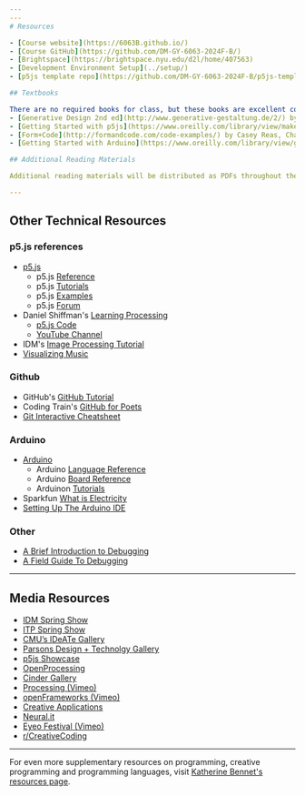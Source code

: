 ```yaml
---
---
# Resources

- [Course website](https://6063B.github.io/)
- [Course GitHub](https://github.com/DM-GY-6063-2024F-B/)
- [Brightspace](https://brightspace.nyu.edu/d2l/home/407563)
- [Development Environment Setup](../setup/)
- [p5js template repo](https://github.com/DM-GY-6063-2024F-B/p5js-template)

## Textbooks

There are no required books for class, but these books are excellent companions for the materials we'll be covering:
- [Generative Design 2nd ed](http://www.generative-gestaltung.de/2/) by Benedikt Gross, Hartmut Bohnacker, Julia Laub, Claudius Lazzeroni. [pdf (nyu lib)](https://ebookcentral.proquest.com/lib/nyulibrary-ebooks/detail.action?docID=5515144)
- [Getting Started with p5js](https://www.oreilly.com/library/view/make-getting-started/9781457186769/) by Lauren McCarthy, Casey Reas, Ben Fry. [pdf (nyu lib)](https://ebookcentral.proquest.com/lib/nyulibrary-ebooks/detail.action?docID=4333728)
- [Form+Code](http://formandcode.com/code-examples/) by Casey Reas, Chandler McWilliams. [pdf (nyu lib)](https://ebookcentral.proquest.com/lib/nyulibrary-ebooks/detail.action?docID=3387346)
- [Getting Started with Arduino](https://www.oreilly.com/library/view/getting-started-with/9781449363321/) by Massimo Banzi, Michael Shiloh. [pdf (nyu lib)](https://ebookcentral.proquest.com/lib/nyulibrary-ebooks/detail.action?docID=1887986)

## Additional Reading Materials

Additional reading materials will be distributed as PDFs throughout the semester.

---
```


## Other Technical Resources

### p5.js references

- [p5.js](https://p5js.org/)
  - p5.js [Reference](https://p5js.org/reference/)
  - p5.js [Tutorials](https://p5js.org/learn/)
  - p5.js [Examples](https://p5js.org/examples/)
  - p5.js [Forum](https://discourse.processing.org/c/p5js/10)
- Daniel Shiffman's [Learning Processing](http://learningprocessing.com/)
  - [p5.js Code](https://github.com/shiffman/LearningProcessing-p5.js)
  - [YouTube Channel](https://www.youtube.com/playlist?list=PLRqwX-V7Uu6Zy51Q-x9tMWIv9cueOFTFA)
- IDM's [Image Processing Tutorial](https://idmnyu.github.io/p5.js-image/)
- [Visualizing Music](https://therewasaguy.github.io/p5-music-viz/)

### Github

- GitHub's [GitHub Tutorial](https://docs.github.com/en/get-started/quickstart/hello-world)
- Coding Train's [GitHub for Poets](https://thecodingtrain.com/tracks/git-and-github-for-poets)
- [Git Interactive Cheatsheet](https://ndpsoftware.com/git-cheatsheet.html)

### Arduino
- [Arduino](https://www.arduino.cc/)
  - Arduino [Language Reference](https://www.arduino.cc/reference/en/)
  - Arduino [Board Reference](https://docs.arduino.cc/)
  - Arduinon [Tutorials](https://docs.arduino.cc/tutorials/)
- Sparkfun [What is Electricity](https://learn.sparkfun.com/tutorials/what-is-electricity/all)
- [Setting Up The Arduino IDE](https://diyodemag.com/education/fundamentals_setting_up_the_arduino_ide)

### Other

- [A Brief Introduction to Debugging](https://vimeo.com/channels/debugging)
- [A Field Guide To Debugging](https://p5js.org/learn/debugging.html)

---

## Media Resources

- [IDM Spring Show](http://idm.show)
- [ITP Spring Show](https://itp.nyu.edu/shows/)
- [CMU’s IDeATe Gallery](http://ideate.xsead.cmu.edu/gallery/projects)
- [Parsons Design + Technolgy Gallery](https://www.newschool.edu/parsons/mfa-design-technology-student-work/)
- [p5js Showcase](https://p5js.org/showcase/)
- [OpenProcessing](https://www.openprocessing.org/)
- [Cinder Gallery](https://libcinder.org/gallery)
- [Processing (Vimeo)](https://vimeo.com/groups/processing)
- [openFrameworks (Vimeo)](https://vimeo.com/of)
- [Creative Applications](https://www.creativeapplications.net/)
- [Neural.it](http://neural.it/)
- [Eyeo Festival (Vimeo)](https://vimeo.com/eyeofestival)
- [r/CreativeCoding](https://www.reddit.com/r/creativecoding/)

---

For even more supplementary resources on programming, creative programming and programming languages, visit [Katherine Bennet's resources page](https://github.com/IDMNYU/CreativeCoding_A_SP23_Bennett/blob/main/Resources.md).
